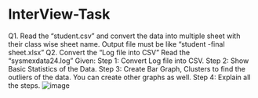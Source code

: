 # InterView-Task
Q1. Read the “student.csv” and convert the data into multiple sheet with their class wise sheet name. Output file must be like “student -final sheet.xlsx”
Q2. Convert the “Log file into CSV”
Read the “sysmexdata24.log” Given: 
Step 1: Convert Log file into CSV. 
Step 2: Show Basic Statistics of the Data.
Step 3: Create Bar Graph, Clusters to find the outliers of the data. You can create other graphs as well.
Step 4: Explain all the steps.
![image](https://user-images.githubusercontent.com/110561252/214160964-125db3dc-e2e0-44fd-af63-5ee0dd02d341.png)
